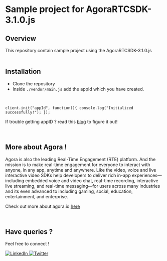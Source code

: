 # **Sample project for AgoraRTCSDK-3.1.0.js**

## **Overview**

This repository contain sample project using the AgoraRTCSDK-3.1.0.js
<br><br>
## **Installation**

- Clone the repository
- Inside `./vendor/main.js` add the appId which you have created. 

<br>

`client.init("appId", function(){
    console.log("Initialized successfully!");
});
`


If trouble getting appID ? 
read this [blog](https://sanathmurali99.medium.com/quick-start-tutorial-1-to-1-video-chat-for-web-agora-io-85c8d3400f0f) to figure it out!

<br>

## **More about Agora !** 

Agora is also the leading Real-Time Engagement (RTE) platform. And the mission is to make real-time engagement for everyone to interact with anyone, in any app, anytime and anywhere. Like the video, voice and live interactive video SDKs help developers to deliver rich in-app experiences—including embedded voice and video chat, real-time recording, interactive live streaming, and real-time messaging—for users across many industries and its even advanced to including gaming, social, education, entertainment, and enterprise. 

Check out more about agora.io [here](https://agora.io/)

<br>

## **Have queries ?**


Feel free to connect !

<a href="https://in.linkedin.com/in/sanath-murali-147187167">![LinkedIn](https://img.shields.io/badge/linkedin-%230077B5.svg?style=for-the-badge&logo=linkedin&logoColor=white)
</a>
<a href="https://twitter.com/muralisanath">![Twitter](https://img.shields.io/badge/Twitter-%231DA1F2.svg?style=for-the-badge&logo=Twitter&logoColor=white)
</a>
